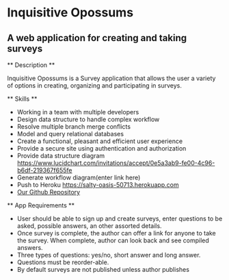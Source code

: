 # __Inquisitive Opossums__
## A web application for creating and taking surveys
** Description **

Inquisitive Opossums is a Survey application that allows the user a variety of options in creating, organizing and participating in surveys.

** Skills **
* Working in a team with multiple developers
* Design data structure to handle complex workflow
* Resolve multiple branch merge conflicts
* Model and query relational databases
* Create a functional, pleasant and efficient user experience
* Provide a secure site using authentication and authorization
* Provide data structure diagram https://www.lucidchart.com/invitations/accept/0e5a3ab9-fe00-4c96-b6df-219367f655fe
* Generate workflow diagram(enter link here)
* Push to Heroku https://salty-oasis-50713.herokuapp.com
* [Our Github Repository](https://github.com/Inquiring-Opossums/survey_opossum.git)
<!-- * Demonstration video [![IMAGE ALT TEXT HERE](http://img.youtube.com/vi/cq3D0Lwda44/0.jpg)](https://www.youtube.com/watch?v=cq3D0Lwda44) -->

** App Requirements **
* User should be able to sign up and create surveys, enter questions to be asked, possible answers, an other assorted details.
* Once survey is complete, the author can offer a link for anyone to take the survey.  When complete, author can look back and see compiled answers.
* Three types of questions: yes/no, short answer and long answer.
* Questions must be reorder-able.
* By default surveys are not published unless author publishes
